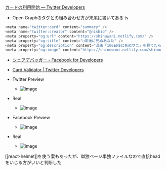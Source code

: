 
[カードの利用開始 — Twitter Developers](https://developer.twitter.com/ja/docs/tweets/optimize-with-cards/guides/getting-started)
- Open Graphのタグとの組み合わせ方が末尾に書いてある
ts

```typescript
<meta name="twitter:card" content="summary" />
<meta name="twitter:creator" content="@nishio" />
<meta property="og:url" content="https://shinuwani.netlify.com/" />
<meta property="og:title" content="○年後に死ぬあなた" />
<meta property="og:description" content="漫画「100日後に死ぬワニ」を見てたら自分が何年後に死ぬのか気になったので作りました。" />
<meta property="og:image" content="https://shinuwani.netlify.com/shinuwani.jpg" />
```

- [シェアデバッガー - Facebook for Developers](https://developers.facebook.com/tools/debug/?q=https%3A%2F%2Fshinuwani.netlify.com%2F)
- [Card Validator | Twitter Developers](https://cards-dev.twitter.com/validator)


- Twitter Preview
    - ![image](https://gyazo.com/5b1094802c9149e4d37cf8cf46fc7552/thumb/1000)
- Real
    - ![image](https://gyazo.com/605989ee002c5ac2b889bbc79986f338/thumb/1000)



- Facebook Preview
    - ![image](https://gyazo.com/d4dd014e3710c224ce5c41dfaace9e1b/thumb/1000)
- Real
    - ![image](https://gyazo.com/a80db0cb4cc47f30c46d8a1c6ff4f85b/thumb/1000)

[[react-helmet]]を使う案もあったが、単独ページ単独ファイルなので直接headをいじる方がいいと判断した
